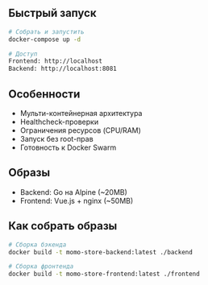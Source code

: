 ## Быстрый запуск
```bash
# Собрать и запустить
docker-compose up -d

# Доступ
Frontend: http://localhost
Backend: http://localhost:8081
```

## Особенности
* Мульти-контейнерная архитектура
* Healthcheck-проверки
* Ограничения ресурсов (CPU/RAM)
* Запуск без root-прав
* Готовность к Docker Swarm

## Образы
* Backend: Go на Alpine (~20MB)
* Frontend: Vue.js + nginx (~50MB)

## Как собрать образы

```bash
# Сборка бэкенда
docker build -t momo-store-backend:latest ./backend

# Сборка фронтенда
docker build -t momo-store-frontend:latest ./frontend
```
